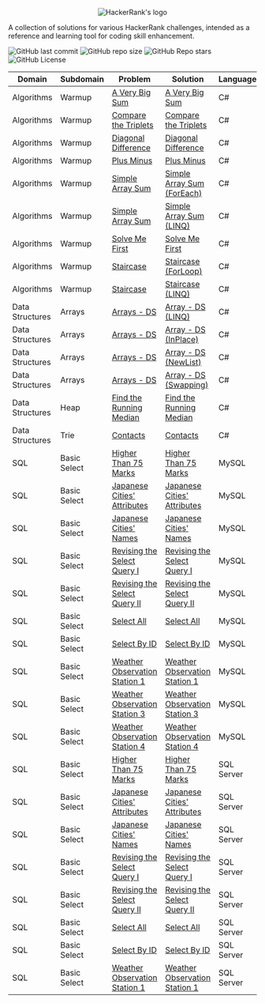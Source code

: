 <p align="center">
  <img src="https://www.hackerrank.com/wp-content/uploads/2018/08/hackerrank_logo.png" alt="HackerRank's logo"/>
</p>

A collection of solutions for various HackerRank challenges, intended as a reference and learning tool for coding skill enhancement.

![GitHub last commit](https://img.shields.io/github/last-commit/fabriziobagala/hackerrank/main?style=flat-square)
![GitHub repo size](https://img.shields.io/github/repo-size/fabriziobagala/hackerrank?style=flat-square)
![GitHub Repo stars](https://img.shields.io/github/stars/fabriziobagala/hackerrank?style=flat-square)
![GitHub License](https://img.shields.io/github/license/fabriziobagala/hackerrank?style=flat-square)

| Domain      | Subdomain | Problem | Solution | Language | Difficulty | Score   |
| ----------- | --------- | ------- | -------- | -------- | ---------- | ------- |
| Algorithms  | Warmup    | [A Very Big Sum](https://www.hackerrank.com/challenges/a-very-big-sum/problem) | [A Very Big Sum](src/Algorithms/Warmup/csharp/A%20Very%20Big%20Sum.cs) | C# | Easy | 10 |
| Algorithms  | Warmup    | [Compare the Triplets](https://www.hackerrank.com/challenges/compare-the-triplets/problem) | [Compare the Triplets](src/Algorithms/Warmup/csharp/Compare%20the%20Triplets.cs) | C# | Easy | 10 |
| Algorithms  | Warmup    | [Diagonal Difference](https://www.hackerrank.com/challenges/diagonal-difference/problem) | [Diagonal Difference](src/Algorithms/Warmup/csharp/Diagonal%20Difference.cs) | C# | Easy | 10 |
| Algorithms  | Warmup    | [Plus Minus](https://www.hackerrank.com/challenges/plus-minus/problem) | [Plus Minus](src/Algorithms/Warmup/csharp/Plus%20Minus%20.cs) | C# | Easy | 10 |
| Algorithms  | Warmup    | [Simple Array Sum](https://www.hackerrank.com/challenges/simple-array-sum/problem) | [Simple Array Sum (ForEach)](src/Algorithms/Warmup/csharp/Simple%20Array%20Sum%20(ForEach).cs) | C# | Easy | 10 |
| Algorithms  | Warmup    | [Simple Array Sum](https://www.hackerrank.com/challenges/simple-array-sum/problem) | [Simple Array Sum (LINQ)](src/Algorithms/Warmup/csharp/Simple%20Array%20Sum%20(LINQ).cs) | C# | Easy | 10 |
| Algorithms  | Warmup    | [Solve Me First](https://www.hackerrank.com/challenges/solve-me-first/problem) | [Solve Me First](src/Algorithms/Warmup/csharp/Solve%20Me%20First.cs) | C# | Easy | 1 |
| Algorithms  | Warmup    | [Staircase](https://www.hackerrank.com/challenges/staircase/problem) | [Staircase (ForLoop)](src/Algorithms/Warmup/csharp/Staircase%20(ForLoop).cs) | C# | Easy | 10 |
| Algorithms  | Warmup    | [Staircase](https://www.hackerrank.com/challenges/staircase/problem) | [Staircase (LINQ)](src/Algorithms/Warmup/csharp/Staircase%20(LINQ).cs) | C# | Easy | 10 |
| Data Structures | Arrays | [Arrays - DS](https://www.hackerrank.com/challenges/arrays-ds/problem) | [Array - DS (LINQ)](src/Data%20Structures/Arrays/csharp/Array%20%2D%20DS%20(LINQ).cs) | C# | Easy | 10 |
| Data Structures | Arrays | [Arrays - DS](https://www.hackerrank.com/challenges/arrays-ds/problem) | [Array - DS (InPlace)](src/Data%20Structures/Arrays/csharp/Array%20%2D%20DS%20(InPlace).cs) | C# | Easy | 10 |
| Data Structures | Arrays | [Arrays - DS](https://www.hackerrank.com/challenges/arrays-ds/problem) | [Array - DS (NewList)](src/Data%20Structures/Arrays/csharp/Array%20%2D%20DS%20(NewList).cs) | C# | Easy | 10 |
| Data Structures | Arrays | [Arrays - DS](https://www.hackerrank.com/challenges/arrays-ds/problem) | [Array - DS (Swapping)](src/Data%20Structures/Arrays/csharp/Array%20%2D%20DS%20(Swapping).cs) | C# | Easy | 10 |
| Data Structures | Heap | [Find the Running Median](https://www.hackerrank.com/challenges/find-the-running-median/problem) | [Find the Running Median](src/Data%20Structures/Heap/csharp/Find%20the%20Running%20Median.cs) | C# | Hard | 50 |
| Data Structures | Trie | [Contacts](https://www.hackerrank.com/challenges/contacts/problem) | [Contacts](src/Data%20Structures/Trie/csharp/Contacts.cs) | C# | Medium | 40 |
| SQL | Basic Select | [Higher Than 75 Marks](https://www.hackerrank.com/challenges/more-than-75-marks/problem) | [Higher Than 75 Marks](src/SQL/Basic%20Select/mysql/Higher%20Than%2075%20Marks.sql) | MySQL | Easy | 15 |
| SQL | Basic Select | [Japanese Cities' Attributes](https://www.hackerrank.com/challenges/japanese-cities-attributes/problem) | [Japanese Cities' Attributes](src/SQL/Basic%20Select/mysql/Japanese%20Cities&#39;%20Attributes.sql) | MySQL | Easy | 10 |
| SQL | Basic Select | [Japanese Cities' Names](https://www.hackerrank.com/challenges/japanese-cities-name/problem) | [Japanese Cities' Names](src/SQL/Basic%20Select/mysql/Japanese%20Cities&#39;%20Names.sql) | MySQL | Easy | 10 |
| SQL | Basic Select | [Revising the Select Query I](https://www.hackerrank.com/challenges/revising-the-select-query/problem) | [Revising the Select Query I](src/SQL/Basic%20Select/mysql/Revising%20the%20Select%20Query%20I.sql) | MySQL | Easy | 10 |
| SQL | Basic Select | [Revising the Select Query II](https://www.hackerrank.com/challenges/revising-the-select-query-2/problem) | [Revising the Select Query II](src/SQL/Basic%20Select/mysql/Revising%20the%20Select%20Query%20II.sql) | MySQL | Easy | 10 |
| SQL | Basic Select | [Select All](https://www.hackerrank.com/challenges/select-all-sql/problem) | [Select All](src/SQL/Basic%20Select/mysql/Select%20All.sql) | MySQL | Easy | 10 |
| SQL | Basic Select | [Select By ID](https://www.hackerrank.com/challenges/select-by-id/problem) | [Select By ID](src/SQL/Basic%20Select/mysql/Select%20By%20ID.sql) | MySQL | Easy | 10 |
| SQL | Basic Select | [Weather Observation Station 1](https://www.hackerrank.com/challenges/weather-observation-station-1/problem) | [Weather Observation Station 1](src/SQL/Basic%20Select/mysql/Weather%20Observation%20Station%2001.sql) | MySQL | Easy | 15 |
| SQL | Basic Select | [Weather Observation Station 3](https://www.hackerrank.com/challenges/weather-observation-station-3/problem) | [Weather Observation Station 3](src/SQL/Basic%20Select/mysql/Weather%20Observation%20Station%2003.sql) | MySQL | Easy | 10 |
| SQL | Basic Select | [Weather Observation Station 4](https://www.hackerrank.com/challenges/weather-observation-station-4/problem) | [Weather Observation Station 4](src/SQL/Basic%20Select/mysql/Weather%20Observation%20Station%2004.sql) | MySQL | Easy | 10 |
| SQL | Basic Select | [Higher Than 75 Marks](https://www.hackerrank.com/challenges/more-than-75-marks/problem) | [Higher Than 75 Marks](src/SQL/Basic%20Select/sqlserver/Higher%20Than%2075%20Marks.sql) | SQL Server | Easy | 15 |
| SQL | Basic Select | [Japanese Cities' Attributes](https://www.hackerrank.com/challenges/japanese-cities-attributes/problem) | [Japanese Cities' Attributes](src/SQL/Basic%20Select/sqlserver/Japanese%20Cities&#39;%20Attributes.sql) | SQL Server | Easy | 10 |
| SQL | Basic Select | [Japanese Cities' Names](https://www.hackerrank.com/challenges/japanese-cities-name/problem) | [Japanese Cities' Names](src/SQL/Basic%20Select/sqlserver/Japanese%20Cities&#39;%20Names.sql) | SQL Server | Easy | 10 |
| SQL | Basic Select | [Revising the Select Query I](https://www.hackerrank.com/challenges/revising-the-select-query/problem) | [Revising the Select Query I](src/SQL/Basic%20Select/sqlserver/Revising%20the%20Select%20Query%20I.sql) | SQL Server | Easy | 10 |
| SQL | Basic Select | [Revising the Select Query II](https://www.hackerrank.com/challenges/revising-the-select-query-2/problem) | [Revising the Select Query II](src/SQL/Basic%20Select/sqlserver/Revising%20the%20Select%20Query%20II.sql) | SQL Server | Easy | 10 |
| SQL | Basic Select | [Select All](https://www.hackerrank.com/challenges/select-all-sql/problem) | [Select All](src/SQL/Basic%20Select/sqlserver/Select%20All.sql) | SQL Server | Easy | 10 |
| SQL | Basic Select | [Select By ID](https://www.hackerrank.com/challenges/select-by-id/problem) | [Select By ID](src/SQL/Basic%20Select/sqlserver/Select%20By%20ID.sql) | SQL Server | Easy | 10 |
| SQL | Basic Select | [Weather Observation Station 1](https://www.hackerrank.com/challenges/weather-observation-station-1/problem) | [Weather Observation Station 1](src/SQL/Basic%20Select/sqlserver/Weather%20Observation%20Station%2001.sql) | SQL Server | Easy | 15 |
